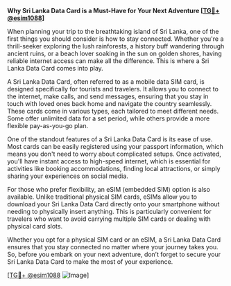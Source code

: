 **Why Sri Lanka Data Card is a Must-Have for Your Next Adventure [[TG💪+ @esim1088](https://t.me/s/esim1088)]**

When planning your trip to the breathtaking island of Sri Lanka, one of the first things you should consider is how to stay connected. Whether you're a thrill-seeker exploring the lush rainforests, a history buff wandering through ancient ruins, or a beach lover soaking in the sun on golden shores, having reliable internet access can make all the difference. This is where a Sri Lanka Data Card comes into play.

A Sri Lanka Data Card, often referred to as a mobile data SIM card, is designed specifically for tourists and travelers. It allows you to connect to the internet, make calls, and send messages, ensuring that you stay in touch with loved ones back home and navigate the country seamlessly. These cards come in various types, each tailored to meet different needs. Some offer unlimited data for a set period, while others provide a more flexible pay-as-you-go plan.

One of the standout features of a Sri Lanka Data Card is its ease of use. Most cards can be easily registered using your passport information, which means you don't need to worry about complicated setups. Once activated, you'll have instant access to high-speed internet, which is essential for activities like booking accommodations, finding local attractions, or simply sharing your experiences on social media.

For those who prefer flexibility, an eSIM (embedded SIM) option is also available. Unlike traditional physical SIM cards, eSIMs allow you to download your Sri Lanka Data Card directly onto your smartphone without needing to physically insert anything. This is particularly convenient for travelers who want to avoid carrying multiple SIM cards or dealing with physical card slots.

Whether you opt for a physical SIM card or an eSIM, a Sri Lanka Data Card ensures that you stay connected no matter where your journey takes you. So, before you embark on your next adventure, don’t forget to secure your Sri Lanka Data Card to make the most of your experience.

[[TG💪+ @esim1088](https://t.me/s/esim1088) ![Image](https://i.postimg.cc/Y0z9fWf4/image.png)]